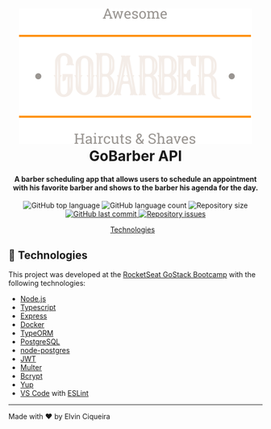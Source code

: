 <h1 align="center">
    <img alt="GoBarber API" src="./.github/logo.svg" />
    <br>
    GoBarber API
</h1>

<h4 align="center">
  A barber scheduling app that allows users to schedule an appointment with his favorite barber and shows to the barber his agenda for the day.
</h4>
<p align="center">
  <img alt="GitHub top language" src="https://img.shields.io/github/languages/top/elvinciqueira/api-gobarber">

  <img alt="GitHub language count" src="https://img.shields.io/github/languages/count/elvinciqueira/api-gobarber">


  <img alt="Repository size" src="https://img.shields.io/github/repo-size/elvinciqueira/api-gobarber.svg">
  <a href="https://github.com/elvinciqueira/api-gobarber/commits/master">
    <img alt="GitHub last commit" src="https://img.shields.io/github/last-commit/elvinciqueira/api-gobarber">
  </a>

  <a href="https://github.com/elvinciqueira/api-gobarber/issues">
    <img alt="Repository issues" src="https://img.shields.io/github/issues/elvinciqueira/api-gobarber">
  </a>


</p>

<p align="center">
  <a href="#rocket-technologies">Technologies</a>&nbsp;&nbsp;&nbsp;
</p>

## :rocket: Technologies

This project was developed at the [RocketSeat GoStack Bootcamp](https://rocketseat.com.br/bootcamp) with the following technologies:

-  [Node.js][nodejs]
-  [Typescript](https://www.typescriptlang.org/)
-  [Express](https://expressjs.com/)
-  [Docker](https://www.docker.com/docker-community)
-  [TypeORM](https://typeorm.io/#/)
-  [PostgreSQL](https://www.postgresql.org/)
-  [node-postgres](https://www.npmjs.com/package/pg)
-  [JWT](https://jwt.io/)
-  [Multer](https://github.com/expressjs/multer)
-  [Bcrypt](https://www.npmjs.com/package/bcrypt)
-  [Yup](https://www.npmjs.com/package/yup)
-  [VS Code][vc] with [ESLint][vceslint]

---

Made with ♥ by Elvin Ciqueira

[nodejs]: https://nodejs.org/
[yarn]: https://yarnpkg.com/
[vc]: https://code.visualstudio.com/
[vceditconfig]: https://marketplace.visualstudio.com/items?itemName=EditorConfig.EditorConfig
[vceslint]: https://marketplace.visualstudio.com/items?itemName=dbaeumer.vscode-eslint
